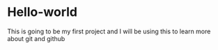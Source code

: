 # Hello-world

This is going to be my first project 
and I will be using this to learn more about git and github
